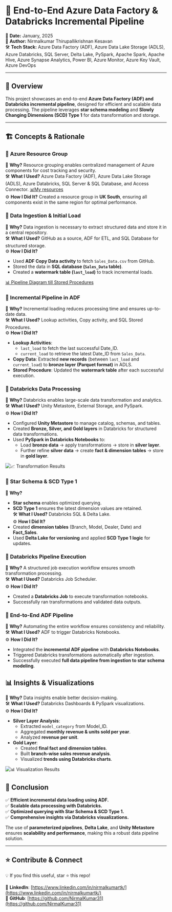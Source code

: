 # 🚀 End-to-End Azure Data Factory & Databricks Incremental Pipeline

📅 **Date:** January, 2025  
👤 **Author:** Nirmalkumar Thirupallikrishnan Kesavan  
🛠️ **Tech Stack:** Azure Data Factory (ADF), Azure Data Lake Storage (ADLS), Azure Databricks, SQL Server, Delta Lake, PySpark, Apache Spark, Apache Hive, Azure Synapse Analytics, Power BI, Azure Monitor, Azure Key Vault, Azure DevOps  

---

## 📌 Overview
This project showcases an end-to-end **Azure Data Factory (ADF) and Databricks incremental pipeline**, designed for efficient and scalable data processing. The pipeline leverages **star schema modeling** and **Slowly Changing Dimensions (SCD) Type 1** for data transformation and storage.

---

## 🏗️ Concepts & Rationale
### 🔹 **Azure Resource Group**
📌 **Why?** Resource grouping enables centralized management of Azure components for cost tracking and security.  
🛠️ **What I Used?** Azure Data Factory (ADF), Azure Data Lake Storage (ADLS), Azure Databricks, SQL Server & SQL Database, and Access Connector. [📊My resources](https://github.com/NirmalKumar31/E-commerce-sales--Azure-data-pipeline/blob/9f5a7b8b6f58a8881537842e5a523c80525019b9/Visualizations%20and%20project%20resource%20details/Azure%20resource%20group.png)  
⚙️ **How I Did It?** Created a resource group in **UK South**, ensuring all components exist in the same region for optimal performance.

### 🔹 **Data Ingestion & Initial Load**
📌 **Why?** Data ingestion is necessary to extract structured data and store it in a central repository.  
🛠️ **What I Used?** GitHub as a source, ADF for ETL, and SQL Database for structured storage.  
⚙️ **How I Did It?**  
- Used **ADF Copy Data activity** to fetch `Sales_Data.csv` from GitHub.  
- Stored the data in **SQL database (`Sales_Data` table)**.  
- Created a **watermark table (`last_load`)** to track incremental loads.  

[📊 Pipeline Diagram till Stored Procedures](https://github.com/NirmalKumar31/E-commerce-sales--Azure-data-pipeline/blob/a90945d1be6bc5ee8d86cca5b767a6268a30d491/Model%20diagram%20and%20outputs/incremental%20load%20pipline(till%20updating%20watermark).png)

### 🔹 **Incremental Pipeline in ADF**
📌 **Why?** Incremental loading reduces processing time and ensures up-to-date data.  
🛠️ **What I Used?** Lookup activities, Copy activity, and SQL Stored Procedures.  
⚙️ **How I Did It?**  
- **Lookup Activities**:  
  - `last_load` to fetch the last successful Date_ID.  
  - `current_load` to retrieve the latest Date_ID from `Sales_Data`.  
- **Copy Data**: Extracted **new records** (between `last_load` and `current_load`) to **bronze layer (Parquet format)** in ADLS.  
- **Stored Procedure**: Updated the **watermark table** after each successful execution.  

### 🔹 **Databricks Data Processing**
📌 **Why?** Databricks enables large-scale data transformation and analytics.  
🛠️ **What I Used?** Unity Metastore, External Storage, and PySpark.  
⚙️ **How I Did It?**  
- Configured **Unity Metastore** to manage catalog, schemas, and tables.  
- Created **Bronze, Silver, and Gold layers** in Databricks for structured data transformations.  
- Used **PySpark in Databricks Notebooks** to:  
  - Load **bronze data** → apply transformations → store in **silver layer**.  
  - Further refine **silver data** → create **fact & dimension tables** → store in **gold layer**.  

![📈 Transformation Results](path/to/transformation-results.png)

### 🔹 **Star Schema & SCD Type 1**
📌 **Why?**  
- **Star schema** enables optimized querying.  
- **SCD Type 1** ensures the latest dimension values are retained.  
🛠️ **What I Used?** Databricks SQL & Delta Lake.  
⚙️ **How I Did It?**  
- Created **dimension tables** (Branch, Model, Dealer, Date) and **Fact_Sales**.  
- Used **Delta Lake for versioning** and applied **SCD Type 1 logic** for updates.  

### 🔹 **Databricks Pipeline Execution**
📌 **Why?** A structured job execution workflow ensures smooth transformation processing.  
🛠️ **What I Used?** Databricks Job Scheduler.  
⚙️ **How I Did It?**  
- Created a **Databricks Job** to execute transformation notebooks.  
- Successfully ran transformations and validated data outputs.  

### 🔹 **End-to-End ADF Pipeline**
📌 **Why?** Automating the entire workflow ensures consistency and reliability.  
🛠️ **What I Used?** ADF to trigger Databricks Notebooks.  
⚙️ **How I Did It?**  
- Integrated the **incremental ADF pipeline** with **Databricks Notebooks**.  
- Triggered Databricks transformations automatically after ingestion.  
- Successfully executed **full data pipeline from ingestion to star schema modeling**.  

## 📊 Insights & Visualizations
📌 **Why?** Data insights enable better decision-making.  
🛠️ **What I Used?** Databricks Dashboards & PySpark visualizations.  
⚙️ **How I Did It?**  
- **Silver Layer Analysis**:  
  - Extracted `model_category` from Model_ID.  
  - Aggregated **monthly revenue & units sold per year**.  
  - Analyzed **revenue per unit**.  
- **Gold Layer**:  
  - Created **final fact and dimension tables**.  
  - Built **branch-wise sales revenue analysis**.  
  - Visualized **trends using Databricks charts**.  

![📊 Visualization Results](path/to/visualization-results.png)

## 🎯 Conclusion
✅ **Efficient incremental data loading using ADF.**  
✅ **Scalable data processing with Databricks.**  
✅ **Optimized querying with Star Schema & SCD Type 1.**  
✅ **Comprehensive insights via Databricks visualizations.**  

The use of **parameterized pipelines**, **Delta Lake**, and **Unity Metastore** ensures **scalability and performance**, making this a robust data pipeline solution.  

---

## ⭐ Contribute & Connect
💡 If you find this useful, star ⭐ this repo!  

🔗 **LinkedIn**: [https://www.linkedin.com/in/nirmalkumartk/](https://www.linkedin.com/in/nirmalkumartk/)  
🔗 **GitHub**: [https://github.com/NirmalKumar31](https://github.com/NirmalKumar31)  

